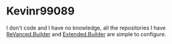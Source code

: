 # Kevinr99089

I don't code and I have no knowledge, all the repositories I have [ReVanced.Builder](https://github.com/Kevinr99089/ReVanced.Builder) and [Extended.Builder](https://github.com/Kevinr99089/Extended.Builder) are simple to configure.
